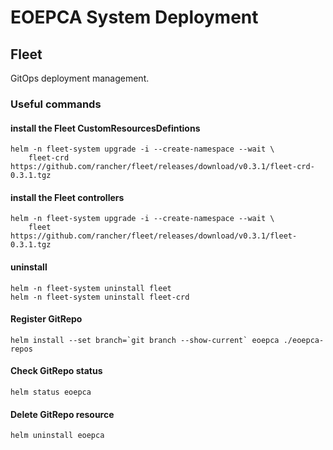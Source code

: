 # EOEPCA System Deployment

## Fleet

GitOps deployment management.

### Useful commands

#### install the Fleet CustomResourcesDefintions
```
helm -n fleet-system upgrade -i --create-namespace --wait \
    fleet-crd https://github.com/rancher/fleet/releases/download/v0.3.1/fleet-crd-0.3.1.tgz
```

#### install the Fleet controllers
```
helm -n fleet-system upgrade -i --create-namespace --wait \
    fleet https://github.com/rancher/fleet/releases/download/v0.3.1/fleet-0.3.1.tgz
```

#### uninstall
```
helm -n fleet-system uninstall fleet
helm -n fleet-system uninstall fleet-crd
```

#### Register GitRepo
```
helm install --set branch=`git branch --show-current` eoepca ./eoepca-repos
```

#### Check GitRepo status
```
helm status eoepca
```

#### Delete GitRepo resource
```
helm uninstall eoepca
```
